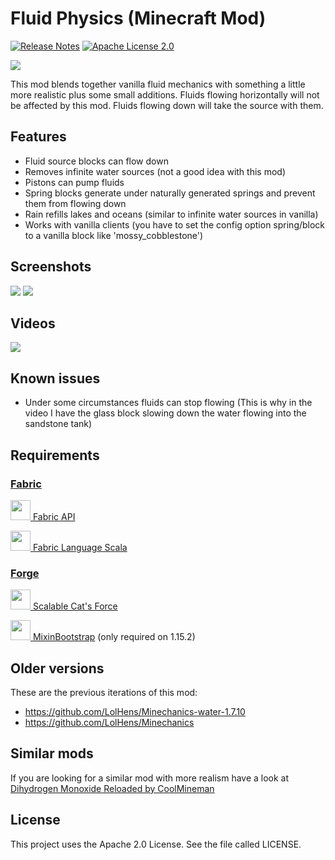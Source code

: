 # Fluid Physics (Minecraft Mod)
[![Release Notes](https://img.shields.io/github/release/LolHens/mc-fluid-physics.svg?maxAge=3600)](https://github.com/LolHens/mc-fluid-physics/releases/latest)
[![Apache License 2.0](https://img.shields.io/github/license/LolHens/mc-fluid-physics.svg?maxAge=3600)](https://www.apache.org/licenses/LICENSE-2.0)

[![](https://raw.githubusercontent.com/LolHens/mc-fluid-physics/master/src/main/resources/assets/fluidphysics/icon.png)](https://www.curseforge.com/minecraft/mc-mods/fluid-physics)

This mod blends together vanilla fluid mechanics with something a little more realistic plus some small additions.
Fluids flowing horizontally will not be affected by this mod. Fluids flowing down will take the source with them.

## Features
- Fluid source blocks can flow down
- Removes infinite water sources (not a good idea with this mod)
- Pistons can pump fluids
- Spring blocks generate under naturally generated springs and prevent them from flowing down
- Rain refills lakes and oceans (similar to infinite water sources in vanilla)
- Works with vanilla clients (you have to set the config option spring/block to a vanilla block like 'mossy_cobblestone')

## Screenshots
![](https://raw.githubusercontent.com/LolHens/mc-fluid-physics/master/screenshots/2020-07-07_00.22.08.png)
![](https://raw.githubusercontent.com/LolHens/mc-fluid-physics/master/screenshots/2020-07-07_01.09.31.png)

## Videos
[![](https://img.youtube.com/vi/ruu0PwRRzL8/0.jpg)](https://www.youtube.com/watch?v=ruu0PwRRzL8)

## Known issues
- Under some circumstances fluids can stop flowing (This is why in the video I have the glass block slowing down the water flowing into the sandstone tank)

## Requirements
### [Fabric](https://fabricmc.net/)
[<img src="https://fabricmc.net/assets/logo.png" width="32"> Fabric API](https://www.curseforge.com/minecraft/mc-mods/fabric-api)

[<img src="https://user-images.githubusercontent.com/1524059/88789314-e5dd3300-d196-11ea-99dc-2399393ef409.png" width="32"> Fabric Language Scala](https://www.curseforge.com/minecraft/mc-mods/fabric-language-scala)

### [Forge](https://files.minecraftforge.net/)
[<img src="https://user-images.githubusercontent.com/1524059/91673183-2849b500-eb33-11ea-8f9d-3d486f266000.png" width="32"> Scalable Cat's Force](https://www.curseforge.com/minecraft/mc-mods/scalable-cats-force)

[<img src="https://user-images.githubusercontent.com/1524059/94992271-30a96b80-0589-11eb-8fcd-b6c8ed66ad32.png" width="32"> MixinBootstrap](https://www.curseforge.com/minecraft/mc-mods/mixinbootstrap) (only required on 1.15.2)

## Older versions
These are the previous iterations of this mod:
- https://github.com/LolHens/Minechanics-water-1.7.10
- https://github.com/LolHens/Minechanics

## Similar mods
If you are looking for a similar mod with more realism have a look at [Dihydrogen Monoxide Reloaded by CoolMineman](https://github.com/CoolMineman/Dihydrogen-Monoxide-Reloaded)

## License
This project uses the Apache 2.0 License. See the file called LICENSE.
